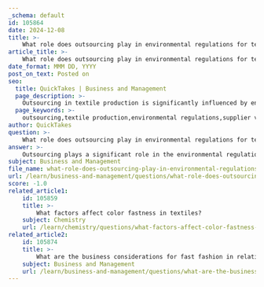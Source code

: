 ```yaml
---
_schema: default
id: 105864
date: 2024-12-08
title: >-
    What role does outsourcing play in environmental regulations for textile production?
article_title: >-
    What role does outsourcing play in environmental regulations for textile production?
date_format: MMM DD, YYYY
post_on_text: Posted on
seo:
  title: QuickTakes | Business and Management
  page_description: >-
    Outsourcing in textile production is significantly influenced by environmental regulations, requiring companies to vet suppliers, comply with sustainability standards, and adapt to new legislation while balancing cost and ecological impact.
  page_keywords: >-
    outsourcing,textile production,environmental regulations,supplier vetting,pollution haven effect,regulatory compliance,circular economy,sustainability,competitive advantage
author: QuickTakes
question: >-
    What role does outsourcing play in environmental regulations for textile production?
answer: >-
    Outsourcing plays a significant role in the environmental regulations for textile production, particularly as the industry faces increasing scrutiny regarding its ecological impact. Here are some key points regarding this relationship:\n\n1. **Supplier Vetting**: As businesses outsource textile production, they must carefully vet their suppliers' environmental practices. This is crucial to ensure that these suppliers are minimizing their ecological footprint and complying with relevant environmental regulations. Companies are increasingly held accountable for the environmental practices of their outsourced partners, which can influence their sourcing decisions.\n\n2. **Pollution Haven Effect**: The concept of the pollution haven effect suggests that companies may outsource production to countries with less stringent environmental regulations. This can lead to a race to the bottom, where firms prioritize cost savings over environmental compliance. However, as global awareness of sustainability grows, there is pressure on companies to ensure that their outsourcing practices do not contribute to environmental degradation.\n\n3. **Regulatory Compliance**: New sustainability legislations, particularly in regions like North America and Europe, are transforming how manufacturers operate. These regulations require companies to map their entire supply chains, quantify environmental and social impacts, and provide verifiable compliance with environmental standards. This shift means that outsourcing decisions are increasingly influenced by the environmental regulations of both the home country and the countries to which production is outsourced.\n\n4. **Circular Economy Initiatives**: Initiatives such as the EU's Digital Product Passport regulation aim to promote a circular economy and reduce waste within supply chains. Companies that outsource production must adapt to these regulations, ensuring that their suppliers also align with circular economy principles, which can complicate outsourcing strategies.\n\n5. **Sustainability as a Competitive Advantage**: As sustainability becomes a key priority for consumers and governments, brands that effectively navigate the complexities of outsourcing while maintaining ethical and environmentally friendly practices are likely to thrive. This means that companies must consider not only cost and efficiency but also the environmental implications of their outsourcing decisions.\n\nIn summary, outsourcing in the textile industry is closely linked to environmental regulations, as companies must balance cost-effectiveness with compliance and sustainability. The evolving regulatory landscape is pushing brands to adopt more responsible sourcing practices, which can significantly impact their operational strategies.
subject: Business and Management
file_name: what-role-does-outsourcing-play-in-environmental-regulations-for-textile-production.md
url: /learn/business-and-management/questions/what-role-does-outsourcing-play-in-environmental-regulations-for-textile-production
score: -1.0
related_article1:
    id: 105859
    title: >-
        What factors affect color fastness in textiles?
    subject: Chemistry
    url: /learn/chemistry/questions/what-factors-affect-color-fastness-in-textiles
related_article2:
    id: 105874
    title: >-
        What are the business considerations for fast fashion in relation to fabric care and dyeing?
    subject: Business and Management
    url: /learn/business-and-management/questions/what-are-the-business-considerations-for-fast-fashion-in-relation-to-fabric-care-and-dyeing
---
```


&nbsp;